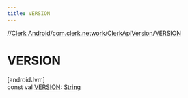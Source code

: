 ```yaml
---
title: VERSION
---
```

//[Clerk Android](../../../index.html)/[com.clerk.network](../index.html)/[ClerkApiVersion](index.html)/[VERSION](-v-e-r-s-i-o-n.html)



# VERSION



[androidJvm]\
const val [VERSION](-v-e-r-s-i-o-n.html): [String](https://kotlinlang.org/api/latest/jvm/stdlib/kotlin-stdlib/kotlin/-string/index.html)




